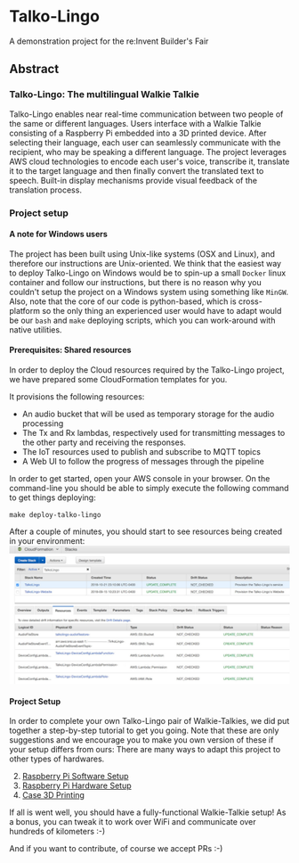 # Talko-Lingo
A demonstration project for the re:Invent Builder's Fair

## Abstract

### Talko-Lingo: The multilingual Walkie Talkie

Talko-Lingo enables near real-time communication between two people of the same
or different languages. Users interface with a Walkie Talkie consisting of a
Raspberry Pi embedded into a 3D printed device. After selecting their language,
each user can seamlessly communicate with the recipient, who may be speaking a
different language. The project leverages AWS cloud technologies to encode each
user's voice, transcribe it, translate it to the target language and then
finally convert the translated text to speech. Built-in display mechanisms
provide visual feedback of the translation process.

### Project setup

#### A note for Windows users

The project has been built using Unix-like systems (OSX and Linux), and
therefore our instructions are Unix-oriented. We think that the easiest way to
deploy Talko-Lingo on Windows would be to spin-up a small `Docker` linux
container and follow our instructions, but there is no reason why you couldn't
setup the project on a Windows system using something like `MinGW`. Also, note
that the core of our code is python-based, which is cross-platform so the only
thing an experienced user would have to adapt would be our `bash` and `make`
deploying scripts, which you can work-around with native utilities.

#### Prerequisites: Shared resources

In order to deploy the Cloud resources required by the Talko-Lingo project, we
have prepared some CloudFormation templates for you.

It provisions the following resources:
- An audio bucket that will be used as temporary storage for the audio
processing
- The Tx and Rx lambdas, respectively used for transmitting messages to the
other party and receiving the responses.
- The IoT resources used to publish and subscribe to MQTT topics
- A Web UI to follow the progress of messages through the pipeline

In order to get started, open your AWS console in your browser. On the
command-line you should be able to simply execute the following command to get
things deploying:

```
make deploy-talko-lingo
```

After a couple of minutes, you should start to see resources being created in
your environment:
![CloudFormation](./docs/img/cloudformation.jpg "Cloudformation reosurces")

#### Project Setup

In order to complete your own Talko-Lingo pair of Walkie-Talkies, we did put
together a step-by-step tutorial to get you going. Note that these are only
suggestions and we encourage you to make you own version of these if your setup
differs from ours: There are many ways to adapt this project to other types of
hardwares.

2. [Raspberry Pi Software Setup](docs/README_RASPBERRY_PI.md)
3. [Raspberry Pi Hardware Setup](docs/README_HARDWARE.md)
4. [Case 3D Printing](docs/README_3D_PRINTING.md)

If all is went well, you should have a fully-functional Walkie-Talkie setup!
As a bonus, you can tweak it to work over WiFi and communicate over hundreds of
kilometers :-)

And if you want to contribute, of course we accept PRs :-)
